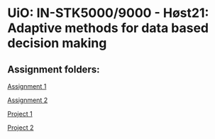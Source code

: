 # UiO: IN-STK5000/9000 - Høst21: Adaptive methods for data based decision making

## Assignment folders:

[Assignment 1](https://github.com/fabiorodp/IN_STK5000_Adaptive_methods_for_data_based_decision_making/tree/main/assignment1)

[Assignment 2](https://github.com/fabiorodp/IN_STK5000_Adaptive_methods_for_data_based_decision_making/tree/main/assignment2)

[Project 1](https://github.com/fabiorodp/IN_STK5000_Adaptive_methods_for_data_based_decision_making/tree/main/project1)

[Project 2](https://github.com/fabiorodp/IN_STK5000_Adaptive_methods_for_data_based_decision_making/tree/main/project2)
